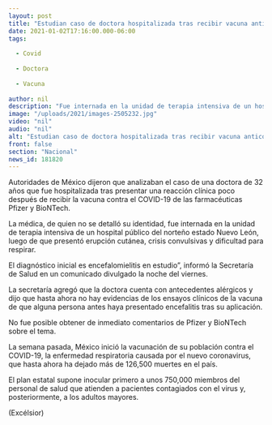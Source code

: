```yaml
---
layout: post
title: "Estudian caso de doctora hospitalizada tras recibir vacuna anticovid"
date: 2021-01-02T17:16:00.000-06:00
tags:
  
  - Covid
  
  - Doctora
  
  - Vacuna
  
author: nil
description: "Fue internada en la unidad de terapia intensiva de un hospital público en Nuevo León, luego de que presentó erupción cutánea, crisis convulsivas y dificultad para respirar"
image: "/uploads/2021/images-2505232.jpg"
video: "nil"
audio: "nil"
alt: "Estudian caso de doctora hospitalizada tras recibir vacuna anticovid"
front: false
section: "Nacional"
news_id: 181820
---
```


Autoridades de México dijeron que analizaban el caso de una doctora de 32 años que fue hospitalizada tras presentar una reacción clínica poco después de recibir la vacuna contra el COVID-19 de las farmacéuticas Pfizer y BioNTech.

La médica, de quien no se detalló su identidad, fue internada en la unidad de terapia intensiva de un hospital público del norteño estado Nuevo León, luego de que presentó erupción cutánea, crisis convulsivas y dificultad para respirar.

El diagnóstico inicial es encefalomielitis en estudio”, informó la Secretaría de Salud en un comunicado divulgado la noche del viernes.

La secretaría agregó que la doctora cuenta con antecedentes alérgicos y dijo que hasta ahora no hay evidencias de los ensayos clínicos de la vacuna de que alguna persona antes haya presentado encefalitis tras su aplicación.

No fue posible obtener de inmediato comentarios de Pfizer y BioNTech sobre el tema.

La semana pasada, México inició la vacunación de su población contra el COVID-19, la enfermedad respiratoria causada por el nuevo coronavirus, que hasta ahora ha dejado más de 126,500 muertes en el país.

El plan estatal supone inocular primero a unos 750,000 miembros del personal de salud que atienden a pacientes contagiados con el virus y, posteriormente, a los adultos mayores.

(Excélsior)